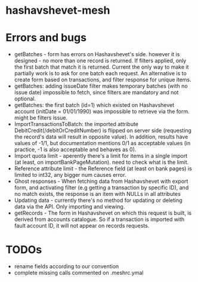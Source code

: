 # hashavshevet-mesh


# Errors and bugs
- getBatches - form has errors on Hashavshevet's side. however it is designed - no more than one record is returned. If filters applied, only the first batch that match it is returned. Current the only way to make it partially work is to ask for one batch each request. An alternative is to create form based on transactions, and filter response for unique items.
- getBatches: adding issueDate filter makes temporary batches (with no issue date) impossible to fetch, since filters are mandatory and not optional.
- getBatches: the first batch (id=1) which existed on Hashavshevet account (initDate = 01/01/1990) was impossible to retrieve via the form. might be filters issue.
- ImportTransactionsToBatch: the imported attribute DebitCredit(/debitOrCreditNumber) is flipped on server side (requesting the record's data will result in opposite value). In addition, results have values of -1/1, but documentation mentions 0/1 as acceptable values (in practice, -1 is also acceptable and behaves as 0).
- Import quota limit - aperently there's a limit for items in a single import (at least, on importBankPageMutation). need to check what is the limit.
- Reference attribute limit - the Reference field (at least on bank pages) is limited to int32, any bigger num causes error.
- Ghost responses - When fetching data from Hashavshevet with export form, and activating filter (e.g getting a transaction by specific ID), and no match exists, the response is an item with NULLs in all attributes
- Updating data - currently there's no method for updating or deleting data via the API. Only importing and viewing.
- getRecords - The form in Hashavshevet on which this request is built, is derived from accounts catalogue. So if a transaction is imported with fault account ID, it will not appear on records requests.

# TODOs
- rename fields according to our convention
- complete missing calls commented on .meshrc.ymal